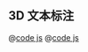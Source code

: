 ## 3D 文本标注
<ClientOnly>
  <common-code-view name="threejs-text-3d" :is-code-view="false"/>
</ClientOnly>

@[code js](../.vuepress/snippet/threejs/text-3d-layer.js)
@[code js](../.vuepress/snippet/threejs/text-3d.js)
